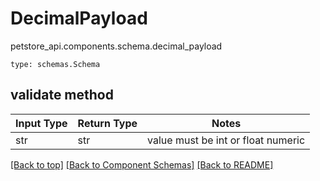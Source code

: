 # DecimalPayload
petstore_api.components.schema.decimal_payload
```
type: schemas.Schema
```

## validate method
Input Type | Return Type | Notes
------------ | ------------- | -------------
str | str | value must be int or float numeric

[[Back to top]](#top) [[Back to Component Schemas]](../../../README.md#Component-Schemas) [[Back to README]](../../../README.md)
